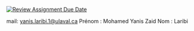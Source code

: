 [![Review Assignment Due Date](https://classroom.github.com/assets/deadline-readme-button-22041afd0340ce965d47ae6ef1cefeee28c7c493a6346c4f15d667ab976d596c.svg)](https://classroom.github.com/a/XXdT3SdA)



mail: yanis.laribi.1@ulaval.ca
Prénom : Mohamed Yanis Zaid 
Nom : Laribi
